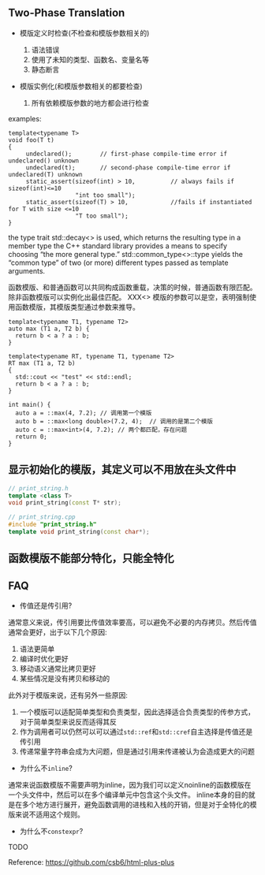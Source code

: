 ## Two-Phase Translation

* 模版定义时检查(不检查和模版参数相关的)
  1. 语法错误
  2. 使用了未知的类型、函数名、变量名等
  3. 静态断言

* 模版实例化(和模版参数相关的都要检查)
  1. 所有依赖模版参数的地方都会进行检查

examples:

```
template<typename T>
void foo(T t)
{
     undeclared();        // first-phase compile-time error if undeclared() unknown
     undeclared(t);       // second-phase compile-time error if undeclared(T) unknown
     static_assert(sizeof(int) > 10,          // always fails if sizeof(int)<=10
                   "int too small");
     static_assert(sizeof(T) > 10,            //fails if instantiated for T with size <=10
                   "T too small");
}
```

the type trait std::decay<> is used, which returns the resulting type in a member type
the C++ standard library provides a means to specify choosing “the more general type.”
std::common_type<>::type yields the “common type” of two (or more) different types passed as template arguments.

函数模版、和普通函数可以共同构成函数重载，决策的时候，普通函数有限匹配。除非函数模版可以实例化出最佳匹配。
XXX<> 模版的参数可以是空，表明强制使用函数模版，其模版类型通过参数来推导。

```
template<typename T1, typename T2>
auto max (T1 a, T2 b) {
  return b < a ? a : b;
}

template<typename RT, typename T1, typename T2>
RT max (T1 a, T2 b)
{
  std::cout << "test" << std::endl;
  return b < a ? a : b;
}

int main() {
  auto a = ::max(4, 7.2); // 调用第一个模版
  auto b = ::max<long double>(7.2, 4);  // 调用的是第二个模版
  auto c = ::max<int>(4, 7.2); // 两个都匹配，存在问题
  return 0;
}
```

## 显示初始化的模版，其定义可以不用放在头文件中

```cpp
// print_string.h
template <class T>
void print_string(const T* str);

// print_string.cpp
#include "print_string.h"
template void print_string(const char*);
```

## 函数模版不能部分特化，只能全特化

## FAQ

* 传值还是传引用?

通常意义来说，传引用要比传值效率要高，可以避免不必要的内存拷贝。然后传值通常会更好，出于以下几个原因:

1. 语法更简单
2. 编译时优化更好
3. 移动语义通常比拷贝更好
4. 某些情况是没有拷贝和移动的

此外对于模版来说，还有另外一些原因:

1. 一个模版可以适配简单类型和负责类型，因此选择适合负责类型的传参方式，对于简单类型来说反而适得其反
2. 作为调用者可以仍然可以可以通过`std::ref`和`std::cref`自主选择是传值还是传引用
3. 传递常量字符串会成为大问题，但是通过引用来传递被认为会造成更大的问题

* 为什么不`inline`?

通常来说函数模版不需要声明为inline，因为我们可以定义noinline的函数模版在一个头文件中，然后可以在多个编译单元中包含这个头文件。
inline本身的目的就是在多个地方进行展开，避免函数调用的进栈和入栈的开销，但是对于全特化的模版来说不适用这个规则。

* 为什么不`constexpr`?

TODO


Reference:
https://github.com/csb6/html-plus-plus

